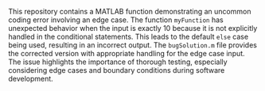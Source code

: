 This repository contains a MATLAB function demonstrating an uncommon coding error involving an edge case. The function `myFunction` has unexpected behavior when the input is exactly 10 because it is not explicitly handled in the conditional statements. This leads to the default `else` case being used, resulting in an incorrect output. The `bugSolution.m` file provides the corrected version with appropriate handling for the edge case input.  The issue highlights the importance of thorough testing, especially considering edge cases and boundary conditions during software development.